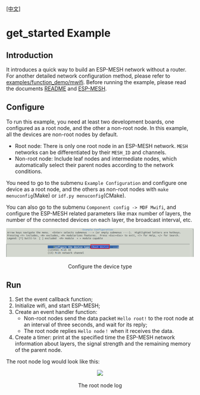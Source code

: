 [[中文]](./README_cn.md)

# get_started Example

## Introduction

It introduces a quick way to build an ESP-MESH network without a router. For another detailed network configuration method, please refer to [examples/function_demo/mwifi](../function_demo/mwifi/README.md). Before running the example, please read the documents [README](../../README_en.md) and [ESP-MESH](https://docs.espressif.com/projects/esp-idf/en/stable/api-guides/mesh.html).

## Configure

To run this example, you need at least two development boards, one configured as a root node, and the other a non-root node. In this example, all the devices are non-root nodes by default.

- Root node: There is only one root node in an ESP-MESH network. `MESH` networks can be differentiated by their `MESH_ID` and channels.
- Non-root node: Include leaf nodes and intermediate nodes, which automatically select their parent nodes according to the network conditions.

You need to go to the submenu `Example Configuration` and configure one device as a root node, and the others as non-root nodes with `make menuconfig`(Make) or `idf.py menuconfig`(CMake).

You can also go to the submenu `Component config -> MDF Mwifi`, and configure the ESP-MESH related parameters like max number of layers, the number of the connected devices on each layer, the broadcast interval, etc.

<div align=center>
<img src="config.png" width="800">
<p> Configure the device type </p>
</div>

## Run

1. Set the event callback function; 
2. Initialize wifi, and start ESP-MESH;
3. Create an event handler function:
	- Non-root nodes send the data packet `Hello root!` to the root node at an interval of three seconds, and wait for its reply;
	- The root node replies `Hello node！` when it receives the data.
4. Create a timer: print at the specified time the ESP-MESH network information about layers, the signal strength and the remaining memory of the parent node.

The root node log would look like this:

<div align=center>
<img src="root_log.png" width="800">
<p> The root node log </p>
</div>
